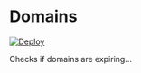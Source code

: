 # Domains

[![Deploy](https://github.com/danielhough/domains/actions/workflows/main.yaml/badge.svg)](https://github.com/danielhough/domains/actions/workflows/main.yaml)

Checks if domains are expiring...